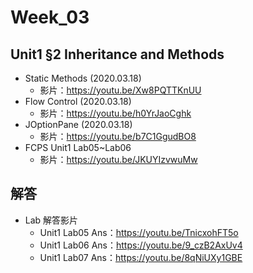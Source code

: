 # Week_03

## Unit1 §2 Inheritance and Methods
   * Static Methods (2020.03.18)
      * 影片：https://youtu.be/Xw8PQTTKnUU
   * Flow Control (2020.03.18)       
      * 影片：https://youtu.be/h0YrJaoCghk
   * JOptionPane (2020.03.18) 
      * 影片：https://youtu.be/b7C1GgudBO8
   * FCPS Unit1 Lab05~Lab06
      * 影片：https://youtu.be/JKUYIzvwuMw

## 解答
  * Lab 解答影片
      * Unit1 Lab05 Ans：https://youtu.be/TnicxohFT5o
      * Unit1 Lab06 Ans：https://youtu.be/9_czB2AxUv4
      * Unit1 Lab07 Ans：https://youtu.be/8qNiUXy1GBE
